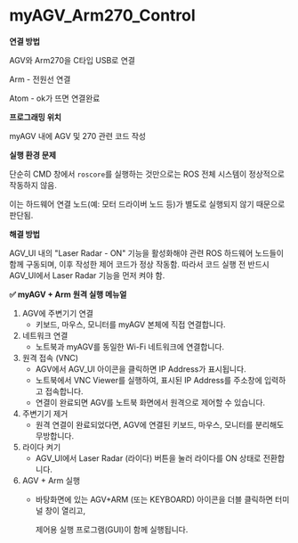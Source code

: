 # myAGV_Arm270_Control

**연결 방법**

AGV와 Arm270을 C타입 USB로 연결

Arm - 전원선 연결

Atom - ok가 뜨면 연결완료

**프로그래밍 위치**

myAGV 내에 AGV 및 270 관련 코드 작성

**실행 환경 문제**

단순히 CMD 창에서 `roscore`를 실행하는 것만으로는 ROS 전체 시스템이 정상적으로 작동하지 않음.

이는 하드웨어 연결 노드(예: 모터 드라이버 노드 등)가 별도로 실행되지 않기 때문으로 판단됨.

**해결 방법**

AGV_UI 내의 "Laser Radar - ON" 기능을 활성화해야 관련 ROS 하드웨어 노드들이 함께 구동되며, 이후 작성한 제어 코드가 정상 작동함. 따라서 코드 실행 전 반드시 AGV_UI에서 Laser Radar 기능을 먼저 켜야 함.

**✅ myAGV + Arm 원격 실행 메뉴얼**

1. AGV에 주변기기 연결
    - 키보드, 마우스, 모니터를 myAGV 본체에 직접 연결합니다.
2. 네트워크 연결 
    - 노트북과 myAGV를 동일한 Wi-Fi 네트워크에 연결합니다.
3. 원격 접속 (VNC)
    - AGV에서 AGV_UI 아이콘을 클릭하면 IP Address가 표시됩니다.
    - 노트북에서 VNC Viewer를 실행하여, 표시된 IP Address를 주소창에 입력하고 접속합니다.
    - 연결이 완료되면 AGV를 노트북 화면에서 원격으로 제어할 수 있습니다.
4. 주변기기 제거
    - 원격 연결이 완료되었다면, AGV에 연결된 키보드, 마우스, 모니터를 분리해도 무방합니다.
5. 라이다 켜기
    - AGV_UI에서 Laser Radar (라이다) 버튼을 눌러 라이다를 ON 상태로 전환합니다.
6. AGV + Arm 실행
    - 바탕화면에 있는 AGV+ARM (또는 KEYBOARD) 아이콘을 더블 클릭하면 터미널 창이 열리고,
        
        제어용 실행 프로그램(GUI)이 함께 실행됩니다.
